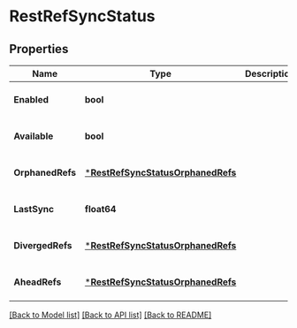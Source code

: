 # RestRefSyncStatus

## Properties
Name | Type | Description | Notes
------------ | ------------- | ------------- | -------------
**Enabled** | **bool** |  | [optional] [default to null]
**Available** | **bool** |  | [optional] [default to null]
**OrphanedRefs** | [***RestRefSyncStatusOrphanedRefs**](RestRefSyncStatus_orphanedRefs.md) |  | [optional] [default to null]
**LastSync** | **float64** |  | [optional] [default to null]
**DivergedRefs** | [***RestRefSyncStatusOrphanedRefs**](RestRefSyncStatus_orphanedRefs.md) |  | [optional] [default to null]
**AheadRefs** | [***RestRefSyncStatusOrphanedRefs**](RestRefSyncStatus_orphanedRefs.md) |  | [optional] [default to null]

[[Back to Model list]](../README.md#documentation-for-models) [[Back to API list]](../README.md#documentation-for-api-endpoints) [[Back to README]](../README.md)

